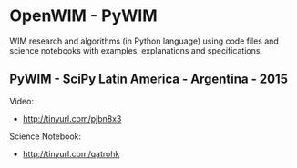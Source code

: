 # OpenWIM - PyWIM

WIM research and algorithms (in Python language) using code files and science notebooks with examples, explanations and specifications.

## PyWIM - SciPy Latin America - Argentina - 2015

Video:

* http://tinyurl.com/pjbn8x3

Science Notebook:

* http://tinyurl.com/qatrohk
